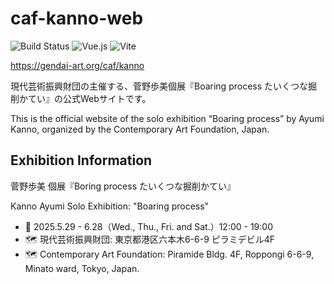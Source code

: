 # caf-kanno-web

![Build Status](https://img.shields.io/github/actions/workflow/status/nandenjin/caf-kanno-web/push.yaml?style=flat-square)
![Vue.js](https://img.shields.io/github/package-json/dependency-version/nandenjin/caf-kanno-web/vue?style=flat-square&logo=vue.js)
![Vite](https://img.shields.io/github/package-json/dependency-version/nandenjin/caf-kanno-web/dev/vite?style=flat-square&logo=vite)

https://gendai-art.org/caf/kanno

現代芸術振興財団の主催する、菅野歩美個展『Boaring process たいくつな掘削かてい』の公式Webサイトです。

This is the official website of the solo exhibition “Boaring process” by Ayumi Kanno, organized by the Contemporary Art Foundation, Japan.

## Exhibition Information

菅野歩美 個展『Boring process たいくつな掘削かてい』

Kanno Ayumi Solo Exhibition: "Boaring process"

- 📅 2025.5.29 - 6.28（Wed., Thu., Fri. and Sat.）12:00 - 19:00
- 🗺️ 現代芸術振興財団: 東京都港区六本木6-6-9 ピラミデビル4F
- 🗺️ Contemporary Art Foundation: Piramide Bldg. 4F, Roppongi 6-6-9, Minato ward, Tokyo, Japan.

